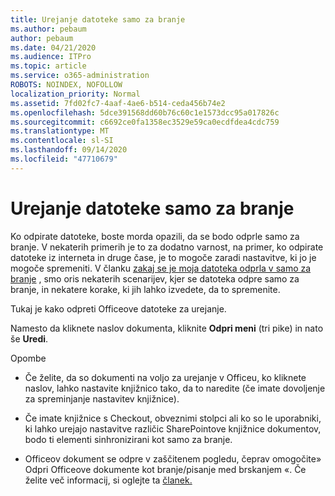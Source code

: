```yaml
---
title: Urejanje datoteke samo za branje
ms.author: pebaum
author: pebaum
ms.date: 04/21/2020
ms.audience: ITPro
ms.topic: article
ms.service: o365-administration
ROBOTS: NOINDEX, NOFOLLOW
localization_priority: Normal
ms.assetid: 7fd02fc7-4aaf-4ae6-b514-ceda456b74e2
ms.openlocfilehash: 5dce391568dd60b76c60c1e1573dcc95a017826c
ms.sourcegitcommit: c6692ce0fa1358ec3529e59ca0ecdfdea4cdc759
ms.translationtype: MT
ms.contentlocale: sl-SI
ms.lasthandoff: 09/14/2020
ms.locfileid: "47710679"
---
```

# <a name="edit-a-read-only-file"></a>Urejanje datoteke samo za branje

Ko odpirate datoteke, boste morda opazili, da se bodo odprle samo za branje. V nekaterih primerih je to za dodatno varnost, na primer, ko odpirate datoteke iz interneta in druge čase, je to mogoče zaradi nastavitve, ki jo je mogoče spremeniti. V članku [zakaj se je moja datoteka odprla v samo za branje](https://support.office.com/article/Why-did-my-file-open-read-only-3ab4b792-da50-4b38-8628-14c64e1f1d15) , smo oris nekaterih scenarijev, kjer se datoteka odpre samo za branje, in nekatere korake, ki jih lahko izvedete, da to spremenite.

Tukaj je kako odpreti Officeove datoteke za urejanje.

Namesto da kliknete naslov dokumenta, kliknite **Odpri meni** (tri pike) in nato še **Uredi**.

Opombe

- Če želite, da so dokumenti na voljo za urejanje v Officeu, ko kliknete naslov, lahko nastavite knjižnico tako, da to naredite (če imate dovoljenje za spreminjanje nastavitev knjižnice).

- Če imate knjižnice s Checkout, obveznimi stolpci ali ko so le uporabniki, ki lahko urejajo nastavitve različic SharePointove knjižnice dokumentov, bodo ti elementi sinhronizirani kot samo za branje.

- Officeov dokument se odpre v zaščitenem pogledu, čeprav omogočite» Odpri Officeove dokumente kot branje/pisanje med brskanjem «. Če želite več informacij, si oglejte ta [članek.](https://support.microsoft.com/help/983047/an-office-document-opens-in-protected-view-even-though-you-enable-the)

